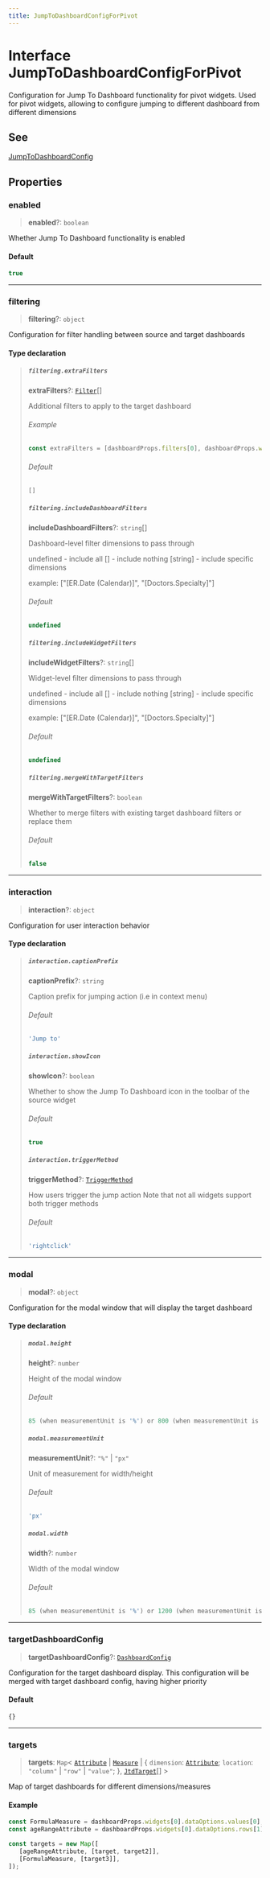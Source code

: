 ```yaml
---
title: JumpToDashboardConfigForPivot
---
```


# Interface JumpToDashboardConfigForPivot

Configuration for Jump To Dashboard functionality for pivot widgets.
Used for pivot widgets, allowing to configure jumping to different dashboard from different dimensions

## See

[JumpToDashboardConfig](interface.JumpToDashboardConfig.md)

## Properties

### enabled

> **enabled**?: `boolean`

Whether Jump To Dashboard functionality is enabled

#### Default

```ts
true
```

***

### filtering

> **filtering**?: `object`

Configuration for filter handling between source and target dashboards

#### Type declaration

> ##### `filtering.extraFilters`
>
> **extraFilters**?: [`Filter`](../../sdk-data/interfaces/interface.Filter.md)[]
>
> Additional filters to apply to the target dashboard
>
> ###### Example
>
> ```ts
> const extraFilters = [dashboardProps.filters[0], dashboardProps.widgets[0].filters[0]]
> ```
>
> ###### Default
>
> ```ts
> []
> ```
>
> ##### `filtering.includeDashboardFilters`
>
> **includeDashboardFilters**?: `string`[]
>
> Dashboard-level filter dimensions to pass through
>
> undefined - include all
> [] - include nothing
> [string] - include specific dimensions
>
> example: ["[ER.Date (Calendar)]", "[Doctors.Specialty]"]
>
> ###### Default
>
> ```ts
> undefined
> ```
>
> ##### `filtering.includeWidgetFilters`
>
> **includeWidgetFilters**?: `string`[]
>
> Widget-level filter dimensions to pass through
>
> undefined - include all
> [] - include nothing
> [string] - include specific dimensions
>
> example: ["[ER.Date (Calendar)]", "[Doctors.Specialty]"]
>
> ###### Default
>
> ```ts
> undefined
> ```
>
> ##### `filtering.mergeWithTargetFilters`
>
> **mergeWithTargetFilters**?: `boolean`
>
> Whether to merge filters with existing target dashboard filters or replace them
>
> ###### Default
>
> ```ts
> false
> ```
>
>

***

### interaction

> **interaction**?: `object`

Configuration for user interaction behavior

#### Type declaration

> ##### `interaction.captionPrefix`
>
> **captionPrefix**?: `string`
>
> Caption prefix for jumping action (i.e in context menu)
>
> ###### Default
>
> ```ts
> 'Jump to'
> ```
>
> ##### `interaction.showIcon`
>
> **showIcon**?: `boolean`
>
> Whether to show the Jump To Dashboard icon in the toolbar of the source widget
>
> ###### Default
>
> ```ts
> true
> ```
>
> ##### `interaction.triggerMethod`
>
> **triggerMethod**?: [`TriggerMethod`](../type-aliases/type-alias.TriggerMethod.md)
>
> How users trigger the jump action
> Note that not all widgets support both trigger methods
>
> ###### Default
>
> ```ts
> 'rightclick'
> ```
>
>

***

### modal

> **modal**?: `object`

Configuration for the modal window that will display the target dashboard

#### Type declaration

> ##### `modal.height`
>
> **height**?: `number`
>
> Height of the modal window
>
> ###### Default
>
> ```ts
> 85 (when measurementUnit is '%') or 800 (when measurementUnit is 'px')
> ```
>
> ##### `modal.measurementUnit`
>
> **measurementUnit**?: `"%"` \| `"px"`
>
> Unit of measurement for width/height
>
> ###### Default
>
> ```ts
> 'px'
> ```
>
> ##### `modal.width`
>
> **width**?: `number`
>
> Width of the modal window
>
> ###### Default
>
> ```ts
> 85 (when measurementUnit is '%') or 1200 (when measurementUnit is 'px')
> ```
>
>

***

### targetDashboardConfig

> **targetDashboardConfig**?: [`DashboardConfig`](interface.DashboardConfig.md)

Configuration for the target dashboard display.
This configuration will be merged with target dashboard config, having higher priority

#### Default

```ts
{}
```

***

### targets <Badge type="alpha" text="Alpha" />

> **targets**: `Map`\< [`Attribute`](../../sdk-data/interfaces/interface.Attribute.md) \| [`Measure`](../../sdk-data/interfaces/interface.Measure.md) \| \{
  `dimension`: [`Attribute`](../../sdk-data/interfaces/interface.Attribute.md);
  `location`: `"column"` \| `"row"` \| `"value"`;
 }, [`JtdTarget`](../type-aliases/type-alias.JtdTarget.md)[] \>

Map of target dashboards for different dimensions/measures

#### Example

```ts
const FormulaMeasure = dashboardProps.widgets[0].dataOptions.values[0];
const ageRangeAttribute = dashboardProps.widgets[0].dataOptions.rows[1];

const targets = new Map([
   [ageRangeAttribute, [target, target2]],
   [FormulaMeasure, [target3]],
]);
```
